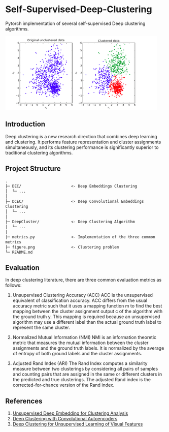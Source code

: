 # Self-Supervised-Deep-Clustering
Pytorch implementation of several self-supervised Deep clustering algorithms.

![](figure.png)

## Introduction
Deep clustering is a new research direction that combines deep learning and clustering. It performs feature representation and cluster assignments simultaneously, and its clustering performance is significantly superior to traditional clustering algorithms. 

## Project Structure

```
.
├─ DEC/                      <- Deep Embeddings Clustering
│  └─ ...
│
├─ DCEC/                     <- Deep Convolutional Embeddings Clustering
│  └─ ...
│
├─ DeepCluster/              <- Deep Clustering Algorithm
│  └─ ...
│
├─ metrics.py                <- Implementation of the three common metrics   
├─ figure.png                <- Clustering problem
└─ README.md
```

## Evaluation
In deep clustering literature, there are three common evaluation metrics as follows:
1. Unsupervised Clustering Accuracy (ACC)
ACC is the unsupervised equivalent of classification accuracy. ACC differs from the usual accuracy metric such that it uses a mapping function m
to find the best mapping between the cluster assignment output c of the algorithm with the ground truth y. This mapping is required because an unsupervised algorithm may use a different label than the actual ground truth label to represent the same cluster. 
<!-- <img src="https://render.githubusercontent.com/render/math?math=ACC = max_m\frac{\sum_{i=1}^{n}1_{\{y_i=m(c_i)\}}}{n}"> -->

2. Normalized Mutual Information (NMI)
NMI is an information theoretic metric that measures the mutual information between the cluster assignments and the ground truth labels. It is normalized by the average of entropy of both ground labels and the cluster assignments.
<!-- <img src="https://render.githubusercontent.com/render/math?math=NMI(Y,C) = \frac{I(Y,C)}{0.5(H(Y)+H(C))}"> -->

3. Adjusted Rand Index (ARI)
The Rand Index computes a similarity measure between two clusterings by considering all pairs of samples and counting pairs that are assigned in the same or different clusters in the predicted and true clusterings. The adjusted Rand index is the corrected-for-chance version of the Rand index.

<!-- <img src="https://render.githubusercontent.com/render/math?math="> -->

## References
1. [Unsupervised Deep Embedding for Clustering Analysis](https://arxiv.org/abs/1511.06335)
2. [Deep Clustering with Convolutional Autoencoders](https://xifengguo.github.io/papers/ICONIP17-DCEC.pdf)
3. [Deep Clustering for Unsupervised Learning of Visual Features](https://arxiv.org/abs/1807.05520)
